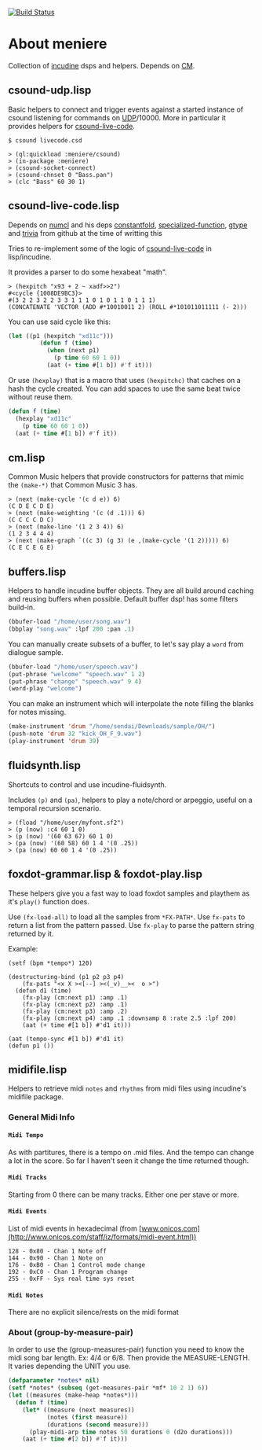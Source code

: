 [![Build Status](https://travis-ci.org/azimut/meniere.svg?branch=master)](https://travis-ci.org/azimut/meniere)

# About meniere

Collection of [incudine](http://incudine.sourceforge.net/) dsps and helpers. Depends on [CM](https://github.com/ormf/cm/).

## csound-udp.lisp

Basic helpers to connect and trigger events against a started instance of csound listening for commands on [UDP](https://csound.com/docs/manual/udpserver.html)/10000. More in particular it provides helpers for [csound-live-code](https://github.com/kunstmusik/csound-live-code/).

```
$ csound livecode.csd
```

```
> (ql:quickload :meniere/csound)
> (in-package :meniere)
> (csound-socket-connect)
> (csound-chnset 0 "Bass.pan")
> (clc "Bass" 60 30 1)
```

## csound-live-code.lisp

Depends on [numcl](https://github.com/numcl/numcl) and his deps [constantfold](https://github.com/numcl/constantfold), [specialized-function](https://github.com/numcl/specialized-function), [gtype](https://github.com/numcl/gtype) and [trivia](https://github.com/guicho271828/trivia/) from github at the time of writting this

Tries to re-implement some of the logic of [csound-live-code](https://github.com/kunstmusik/csound-live-code/) in lisp/incudine.

It provides a parser to do some hexabeat "math".
```
> (hexpitch "x93 + 2 ~ xadf>>2")
#<cycle {1008DE9BC3}>
#(3 2 2 3 2 2 3 3 1 1 1 0 1 0 1 1 0 1 1 1)
(CONCATENATE 'VECTOR (ADD #*10010011 2) (ROLL #*101011011111 (- 2)))
```
You can use said cycle like this:
```lisp
(let ((p1 (hexpitch "xd11c")))
         (defun f (time)
           (when (next p1)
             (p time 60 60 1 0))
           (aat (+ time #[1 b]) #'f it)))
```
Or use `(hexplay)` that is a macro that uses `(hexpitchc)` that caches on a hash the cycle created. You can add spaces to use the same beat twice without reuse them.
```lisp
(defun f (time)
  (hexplay "xd11c"
    (p time 60 60 1 0))
  (aat (+ time #[1 b]) #'f it))
```

## cm.lisp

Common Music helpers that provide constructors for patterns that mimic the `(make-*)` that Common Music 3 has.

```
> (next (make-cycle '(c d e)) 6)
(C D E C D E)
> (next (make-weighting '(c (d .1))) 6)
(C C C C D C)
> (next (make-line '(1 2 3 4)) 6)
(1 2 3 4 4 4)
> (next (make-graph `((c 3) (g 3) (e ,(make-cycle '(1 2))))) 6)
(C E C E G E)
```

## buffers.lisp

Helpers to handle incudine buffer objects. They are all build around caching and reusing buffers when possible. Default buffer dsp! has some filters build-in.

```lisp
(bbufer-load "/home/user/song.wav")
(bbplay "song.wav" :lpf 200 :pan .1)
```

You can manually create subsets of a buffer, to let's say play a `word` from dialogue sample.

```lisp
(bbufer-load "/home/user/speech.wav")
(put-phrase "welcome" "speech.wav" 1 2)
(put-phrase "change" "speech.wav" 9 4)
(word-play "welcome")
```

You can make an instrument which will interpolate the note filling the blanks for notes missing.

```lisp
(make-instrument 'drum "/home/sendai/Downloads/sample/OH/")
(push-note 'drum 32 "kick_OH_F_9.wav")
(play-instrument 'drum 39)
```

## fluidsynth.lisp

Shortcuts to control and use incudine-fluidsynth.

Includes `(p)` and `(pa)`, helpers to play a note/chord or arpeggio, useful on a temporal recursion scenario.

```
> (fload "/home/user/myfont.sf2")
> (p (now) :c4 60 1 0)
> (p (now) '(60 63 67) 60 1 0)
> (pa (now) '(60 58) 60 1 4 '(0 .25))
> (pa (now) 60 60 1 4 '(0 .25))
```

## foxdot-grammar.lisp & foxdot-play.lisp

These helpers give you a fast way to load foxdot samples and playthem as it's `play()` function does.

Use `(fx-load-all)` to load all the samples from `*FX-PATH*`. Use `fx-pats` to return a list from the pattern passed. Use `fx-play` to parse the pattern string returned by it.

Example:
```
(setf (bpm *tempo*) 120)

(destructuring-bind (p1 p2 p3 p4)
    (fx-pats "<x X ><[--] ><(_v)__><  o >")
  (defun d1 (time)
    (fx-play (cm:next p1) :amp .1)
    (fx-play (cm:next p2) :amp .1)
    (fx-play (cm:next p3) :amp .2)
    (fx-play (cm:next p4) :amp .1 :downsamp 8 :rate 2.5 :lpf 200)
    (aat (+ time #[1 b]) #'d1 it)))

(aat (tempo-sync #[1 b]) #'d1 it)
(defun p1 ())
```

## midifile.lisp

Helpers to retrieve midi `notes` and `rhythms` from midi files using incudine's midifile package.

### General Midi Info

#### `Midi Tempo`
As with partitures, there is a tempo on .mid files. And the tempo can change a lot in the score. So far I haven't seen it change the time returned though.

#### `Midi Tracks`
Starting from 0 there can be many tracks. Either one per stave or more.

#### `Midi Events`
List of midi events in hexadecimal (from [www.onicos.com](http://www.onicos.com/staff/iz/formats/midi-event.html))

```
128 - 0x80 - Chan 1 Note off
144 - 0x90 - Chan 1 Note on
176 - 0xB0 - Chan 1 Control mode change
192 - 0xC0 - Chan 1 Program change
255 - 0xFF - Sys real time sys reset
```

#### `Midi Notes`
There are no explicit silence/rests on the midi format

### About (group-by-measure-pair)

In order to use the (group-measures-pair) function you need to know
the midi song bar length. Ex: 4/4 or 6/8.  Then provide the
MEASURE-LENGTH. It varies depending the UNIT you use.

```lisp
(defparameter *notes* nil)
(setf *notes* (subseq (get-measures-pair *mf* 10 2 1) 6))
(let ((measures (make-heap *notes*)))
  (defun f (time)
    (let* ((measure (next measures))
           (notes (first measure))
           (durations (second measure)))
      (play-midi-arp time notes 50 durations 0 (d2o durations)))
    (aat (+ time #[2 b]) #'f it)))
```
